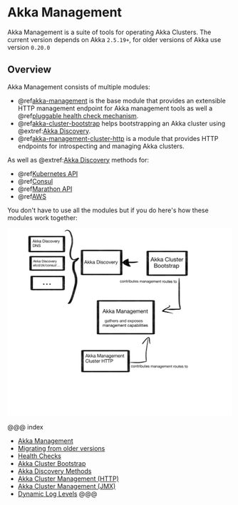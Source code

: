 # Akka Management

Akka Management is a suite of tools for operating Akka Clusters.
The current version depends on Akka `2.5.19+`, for older versions of Akka use version `0.20.0`

## Overview

Akka Management consists of multiple modules:

 * @ref[akka-management](akka-management.md) is the base module that provides an extensible HTTP management endpoint for Akka management tools as well a @ref[pluggable health check mechanism](healthchecks.md).
 * @ref[akka-cluster-bootstrap](bootstrap/index.md) helps bootstrapping an Akka cluster using @extref:[Akka Discovery](akka:discovery/index.html).
 * @ref[akka-management-cluster-http](cluster-http-management.md) is a module that provides HTTP endpoints for introspecting and managing Akka clusters.
 
 As well as @extref:[Akka Discovery](akka:discovery/index.html) methods for:
 
 * @ref[Kubernetes API](discovery/kubernetes.md)
 * @ref[Consul](discovery/consul.md)
 * @ref[Marathon API](discovery/marathon.md)
 * @ref[AWS](discovery/aws.md)

You don't have to use all the modules but if you do here's how these modules work together:

![project structure](images/structure.png)


@@@ index

  - [Akka Management](akka-management.md)
  - [Migrating from older versions](migration.md)
  - [Health Checks](healthchecks.md)
  - [Akka Cluster Bootstrap](bootstrap/index.md)
  - [Akka Discovery Methods](discovery/index.md)
  - [Akka Cluster Management (HTTP)](cluster-http-management.md)
  - [Akka Cluster Management (JMX)](cluster-jmx-management.md)
  - [Dynamic Log Levels](loglevels.md)
@@@
